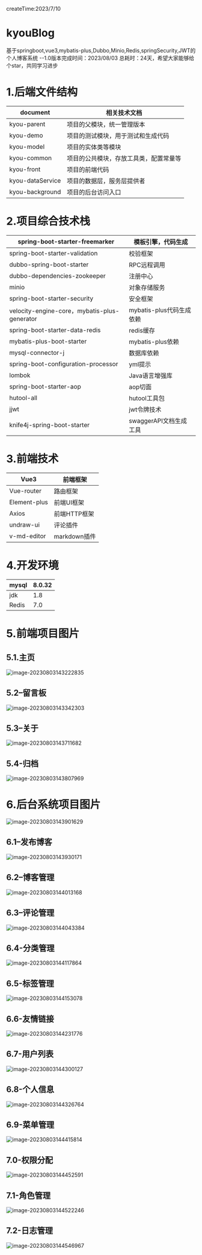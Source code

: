 createTime:2023/7/10

# kyouBlog

基于springboot,vue3,mybatis-plus,Dubbo,Minio,Redis,springSecurity,JWT的个人博客系统
--1.0版本完成时间：2023/08/03  总耗时：24天，希望大家能够给个star，共同学习进步

# 1.后端文件结构

| document         | 相关技术文档                           |
| ---------------- | -------------------------------------- |
| kyou-parent      | 项目的父模块，统一管理版本             |
| kyou-demo        | 项目的测试模块，用于测试和生成代码     |
| kyou-model       | 项目的实体类等模块                     |
| kyou-common      | 项目的公共模块，存放工具类，配置常量等 |
| kyou-front       | 项目的前端代码                         |
| kyou-dataService | 项目的数据层，服务层提供者             |
| kyou-background  | 项目的后台访问入口                     |

# 2.项目综合技术栈

| spring-boot-starter-freemarker               | 模板引擎，代码生成       |
| -------------------------------------------- | ------------------------ |
| spring-boot-starter-validation               | 校验框架                 |
| dubbo-spring-boot-starter                    | RPC远程调用              |
| dubbo-dependencies-zookeeper                 | 注册中心                 |
| minio                                        | 对象存储服务             |
| spring-boot-starter-security                 | 安全框架                 |
| velocity-engine-core，mybatis-plus-generator | mybatis-plus代码生成依赖 |
| spring-boot-starter-data-redis               | redis缓存                |
| mybatis-plus-boot-starter                    | mybatis-plus依赖         |
| mysql-connector-j                            | 数据库依赖               |
| spring-boot-configuration-processor          | yml提示                  |
| lombok                                       | Java语言增强库           |
| spring-boot-starter-aop                      | aop切面                  |
| hutool-all                                   | hutool工具包             |
| jjwt                                         | jwt令牌技术              |
| knife4j-spring-boot-starter                  | swaggerAPI文档生成工具   |

# 3.前端技术

| Vue3         | 前端框架     |
| ------------ | ------------ |
| Vue-router   | 路由框架     |
| Element-plus | 前端UI框架   |
| Axios        | 前端HTTP框架 |
| undraw-ui    | 评论插件     |
| v-md-editor  | markdown插件 |

# 4.开发环境

| mysql | 8.0.32 |
| ----- | ------ |
| jdk   | 1.8    |
| Redis | 7.0    |

# 5.前端项目图片

## 5.1.主页

![image-20230803143222835](README.assets\image-20230803143222835.png)

## 5.2–留言板

![image-20230803143342303](README.assets\image-20230803143342303.png)

## 5.3–关于

![image-20230803143711682](README.assets\image-20230803143711682.png)

## 5.4-归档

![image-20230803143807969](README.assets\image-20230803143807969.png)

# 6.后台系统项目图片

![image-20230803143901629](README.assets\image-20230803143901629.png)

## 6.1–发布博客

![image-20230803143930171](README.assets\image-20230803143930171.png)

## 6.2–博客管理

![image-20230803144013168](README.assets\image-20230803144013168.png)

## 6.3–评论管理

![image-20230803144043384](README.assets\image-20230803144043384.png)

## 6.4-分类管理

![image-20230803144117864](README.assets\image-20230803144117864.png)

## 6.5-标签管理

![image-20230803144153078](README.assets\image-20230803144153078.png)

## 6.6-友情链接

![image-20230803144231776](README.assets\image-20230803144231776.png)

## 6.7-用户列表

![image-20230803144300127](README.assets\image-20230803144300127.png)

## 6.8-个人信息

![image-20230803144326764](README.assets\image-20230803144326764.png)

## 6.9-菜单管理

![image-20230803144415814](README.assets\image-20230803144415814.png)

## 7.0-权限分配

![image-20230803144452591](README.assets\image-20230803144452591.png)

## 7.1-角色管理

![image-20230803144522246](README.assets\image-20230803144522246.png)

## 7.2-日志管理

![image-20230803144546967](README.assets\image-20230803144546967.png)